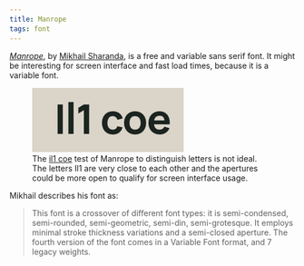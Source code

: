 ```yaml
---
title: Manrope
tags: font
---
```

[<cite>Manrope</cite>](https://manropefont.com), by [Mikhail Sharanda](https://gent.media), is a free and variable sans serif font. It might be interesting for screen interface and fast load times, because it is a variable font.

<figure>
<img src="/img/fonts/manrope-il1coe.png" alt="Image of the letters il1 coe from Manrope font to see how good each letter is to be distinguished on a screen.">
<figcaption>The <a href="/2021-02-07-how-to-pick-a-typeface-for-interface-text/">il1 coe</a> test of Manrope to distinguish letters is not ideal. The letters Il1 are very close to each other and the apertures could be more open to qualify for screen interface usage.</figcaption>
</figure>

Mikhail describes his font as:

>	This font is a crossover of different font types: it is semi-condensed, semi-rounded, semi-geometric, semi-din, semi-grotesque. It employs minimal stroke thickness variations and a semi-closed aperture. The fourth version of the font comes in a Variable Font format, and 7 legacy weights.

